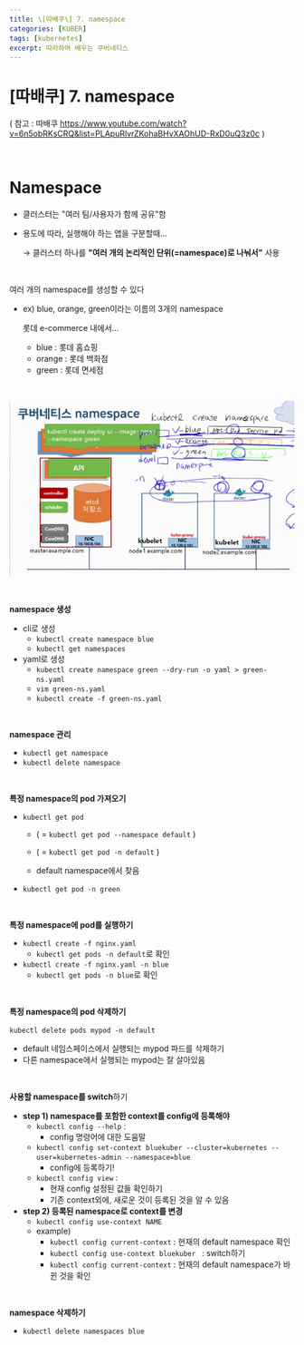 ```yaml
---
title: \[따배쿠\] 7. namespace
categories: [KUBER]
tags: [kubernetes]
excerpt: 따라하며 배우는 쿠버네티스
---
```


<script src="https://cdn.mathjax.org/mathjax/latest/MathJax.js?config=TeX-AMS-MML_HTMLorMML" type="text/javascript"></script>

# \[따배쿠] 7. namespace

( 참고 : 따배쿠 https://www.youtube.com/watch?v=6n5obRKsCRQ&list=PLApuRlvrZKohaBHvXAOhUD-RxD0uQ3z0c )

<br>

# Namespace

- 클러스터는 "여러 팀/사용자가 함께 공유"함

- 용도에 따라, 실행해야 하는 앱을 구분할때...

  $\rightarrow$ 클러스터 하나를 **"여러 개의 논리적인 단위(=namespace)로 나눠서"** 사용

<br>

여러 개의 namespace를 생성할 수 있다

- ex) blue, orange, green이라는 이름의 3개의 namespace

  롯데 e-commerce 내에서...

  - blue : 롯데 홈쇼핑
  - orange : 롯데 백화점
  - green : 롯데 면세점

<br>

![figure2](/assets/img/kuber/img9.png)

<br>

**namespace 생성**

- cli로 생성
  - `kubectl create namespace blue`
  - `kubectl get namespaces`
- yaml로 생성
  - `kubectl create namespace green --dry-run -o yaml > green-ns.yaml`
  - `vim green-ns.yaml`
  - `kubectl create -f green-ns.yaml`

<br>

**namespace 관리**

- `kubectl get namespace`
- `kubectl delete namespace`

<br>

**특정 namespace의 pod 가져오기**

- `kubectl get pod`

  - ( = `kubectl get pod --namespace default` )

  - ( = `kubectl get pod -n default` )
  - default namespace에서 찾음

- `kubectl get pod -n green`

<br>

**특정 namespace에 pod를 실행하기**

- `kubectl create -f nginx.yaml`
  - `kubectl get pods -n default`로 확인
- `kubectl create -f nginx.yaml -n blue`
  - `kubectl get pods -n blue`로 확인

<br>

**특정 namespace의 pod 삭제하기**

`kubectl delete pods mypod -n default`

- default 네임스페이스에서 실행되는 mypod 파드를 삭제하기
- 다른 namespace에서 실행되는 mypod는 잘 살아있음

<br>

**사용할 namespace를 switch**하기

- **step 1) namespace를 포함한 context를 config에 등록해야**
  - `kubectl config --help` : 
    - config 명령어에 대한 도움말
  - `kubectl config set-context bluekuber --cluster=kubernetes --user=kubernetes-admin --namespace=blue`
    - config에 등록하기!
  - `kubectl config view` :
    - 현재 config 설정된 값들 확인하기
    - 기존 context외에, 새로운 것이 등록된 것을 알 수 있음
- **step 2) 등록된 namespace로 context를 변경**
  - `kubectl config use-context NAME`
  - example)
    - `kubectl config current-context` : 현재의 default namespace 확인
    - `kubectl config use-context bluekuber ` : switch하기
    - `kubectl config current-context` : 현재의 default namespace가 바뀐 것을 확인

<br>

**namespace 삭제하기**

- `kubectl delete namespaces blue`